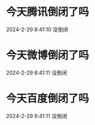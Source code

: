 # 今天腾讯倒闭了吗

2024-2-29 8:41:10 没倒闭

# 今天微博倒闭了吗

2024-2-29 8:41:11 没倒闭

# 今天百度倒闭了吗

2024-2-29 8:41:11 没倒闭

